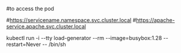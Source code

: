 #to access the pod

#https://servicename.namespace.svc.cluster.local
#https://apache-service.apache.svc.cluster.local


kubectl run -i --tty load-generator --rm --image=busybox:1.28 --restart=Never -- /bin/sh
